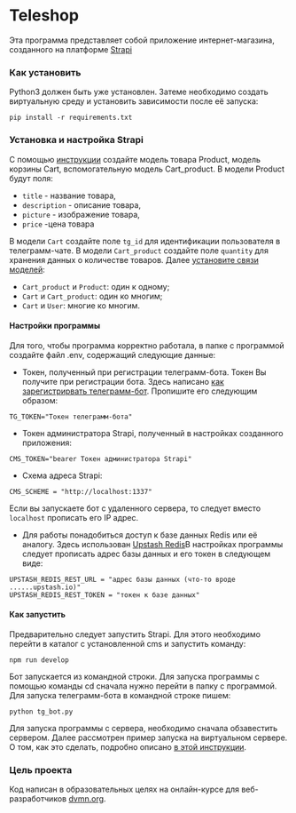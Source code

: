 ﻿# Teleshop

Эта программа представляет собой приложение интернет-магазина, созданного на платформе [Strapi](https://docs.strapi.io/)

### Как установить

Python3 должен быть уже установлен. Затеме необходимо создать виртуальную среду и установить зависимости после её запуска: 
```
pip install -r requirements.txt
```

### Установка и настройка Strapi
С помощью [инструкции](https://docs.strapi.io/user-docs/content-type-builder) создайте модель товара Product, модель корзины Cart, вспомогательную модель Cart_product. 
В модели Product будут поля:
* `titlе` - название товара,
* `description` - описание товара,
* `picture` - изображение товара,
* `price` -цена товара
  
В модели `Cart` создайте поле `tg_id` для идентификации пользователя в телеграмм-чате.
В модели `Cart_product` создайте поле `quantity` для хранения данных о количестве товаров.
Далее [установите связи моделей](https://docs.strapi.io/user-docs/content-type-builder/configuring-fields-content-type#-relation):
* `Cart_product` и `Product`: один к одному;
* `Cart` и `Cart_product`: один ко многим;
* `Cart` и `User`: многие ко многим.


#### Настройки программы

Для того, чтобы программа корректно работала, в папке с программой создайте файл .env, содержащий следующие данные:

*  Токен, полученный при регистрации телеграмм-бота. Токен Вы получите при регистрации бота. Здесь написано [как зарегистрирвать телеграмм-бот](https://way23.ru/%D1%80%D0%B5%D0%B3%D0%B8%D1%81%D1%82%D1%80%D0%B0%D1%86%D0%B8%D1%8F-%D0%B1%D0%BE%D1%82%D0%B0-%D0%B2-telegram/).
Пропишите его следующим образом:
```
TG_TOKEN="Токен телеграмм-бота"
```
*  Токен администратора Strapi, полученный в настройках созданного приложения:
```
CMS_TOKEN="bearer Токен администратора Strapi"
```
*  Схема адреса Strapi:
```
CMS_SCHEME = "http://localhost:1337"
``` 
Если вы запускаете бот с удаленного сервера, то следует вместо `localhost` прописать его IP адрес.

* Для работы понадобиться доступ к базе данных Redis или её аналогу. Здесь использован [Upstash Redis](https://upstash.com/docs/redis/overall/getstarted)В настройках программы следует прописать адрес базы данных и его токен в следующем виде:

```
UPSTASH_REDIS_REST_URL = "адрес базы данных (что-то вроде ......upstash.io)"
UPSTASH_REDIS_REST_TOKEN = "токен к базе данных"
```

#### Как запустить
Предварительно следует запустить Strapi. Для этого необходимо перейти в каталог с установленной cms и запустить команду:
```
npm run develop
```

Бот запускается из командной строки. Для запуска программы с помощью команды cd сначала нужно перейти в папку с программой.
Для запуска телеграмм-бота в командной строке пишем:
```
python tg_bot.py
```

Для запуска программы с сервера, необходимо сначала обзавестить сервером. Далее рассмотрен пример запуска на виртуальном сервере.
О том, как это сделать, подробно описано [в этой инструкции](https://ramziv.com/article/38). 

### Цель проекта

Код написан в образовательных целях на онлайн-курсе для веб-разработчиков [dvmn.org](https://dvmn.org/).
